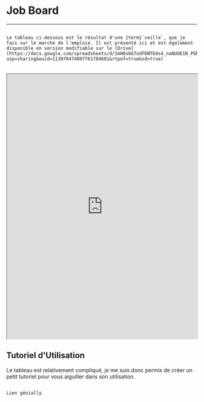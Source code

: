 # Job Board

***

```{note}

Le tableau ci-dessous est le résultat d'une {term}`veille`, que je fais sur le marché de l'emploie. Il est présenté ici et est également disponible en version modifiable sur le [Drive](https://docs.google.com/spreadsheets/d/1mH0x6G7odFDNTb9s4_naNUUE1N_PGNOH/edit?usp=sharing&ouid=113070474897761784681&rtpof=true&sd=true)

```

<br>

<iframe src="https://docs.google.com/spreadsheets/d/e/2PACX-1vR6qDFG6k_X3cJmV-dfcPoUDsoGThipBlx2wA00gZcrI-JLckZ5xhxayJuGfaZVJw/pubhtml?widget=true&amp;headers=false" width="100%" height="700px" ></iframe>


## Tutoriel d'Utilisation

Le tableau est relativement compliqué, je me suis donc permis de créer un petit tutoriel pour vous aiguiller dans son utilisation.

```{note}

Lien génially

```